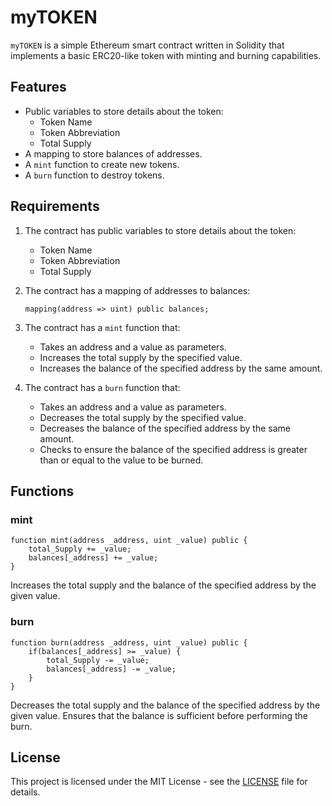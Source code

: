 # myTOKEN

`myTOKEN` is a simple Ethereum smart contract written in Solidity that implements a basic ERC20-like token with minting and burning capabilities.

## Features

- Public variables to store details about the token:
  - Token Name
  - Token Abbreviation
  - Total Supply
- A mapping to store balances of addresses.
- A `mint` function to create new tokens.
- A `burn` function to destroy tokens.

## Requirements

1. The contract has public variables to store details about the token:
   - Token Name
   - Token Abbreviation
   - Total Supply

2. The contract has a mapping of addresses to balances:
   ```solidity
   mapping(address => uint) public balances;
   ```

3. The contract has a `mint` function that:
   - Takes an address and a value as parameters.
   - Increases the total supply by the specified value.
   - Increases the balance of the specified address by the same amount.

4. The contract has a `burn` function that:
   - Takes an address and a value as parameters.
   - Decreases the total supply by the specified value.
   - Decreases the balance of the specified address by the same amount.
   - Checks to ensure the balance of the specified address is greater than or equal to the value to be burned.

## Functions

### mint

```solidity
function mint(address _address, uint _value) public {
    total_Supply += _value;
    balances[_address] += _value;
}
```

Increases the total supply and the balance of the specified address by the given value.

### burn

```solidity
function burn(address _address, uint _value) public {
    if(balances[_address] >= _value) {
        total_Supply -= _value;
        balances[_address] -= _value;
    }
}
```

Decreases the total supply and the balance of the specified address by the given value. Ensures that the balance is sufficient before performing the burn.

## License

This project is licensed under the MIT License - see the [LICENSE](LICENSE) file for details.
